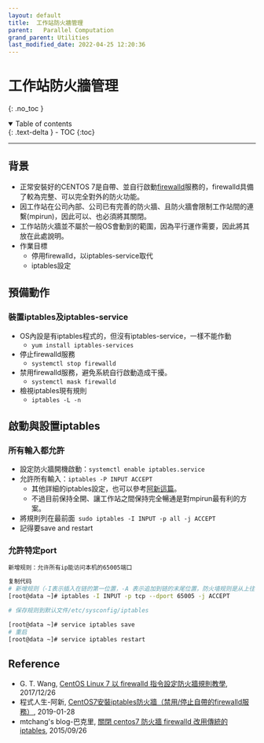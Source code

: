 ```yaml
---
layout: default
title:  工作站防火牆管理
parent:   Parallel Computation
grand_parent: Utilities
last_modified_date: 2022-04-25 12:20:36
---
```

# 工作站防火牆管理
{: .no_toc }

<details open markdown="block">
  <summary>
    Table of contents
  </summary>
  {: .text-delta }
- TOC
{:toc}
</details>

---

## 背景
- 正常安裝好的CENTOS 7是自帶、並自行啟動[firewalld](https://blog.gtwang.org/linux/centos-7-firewalld-command-setup-tutorial/)服務的，firewalld具備了較為完整、可以完全對外的防火功能。
- 因工作站在公司內部、公司已有完善的防火牆、且防火牆會限制工作站間的連繫(mpirun)，因此可以、也必須將其關閉。
- 工作站防火牆並不屬於一般OS會動到的範圍，因為平行運作需要，因此將其放在此處說明。
- 作業目標
  - 停用firewalld，以iptables-service取代
  - iptables設定

## 預備動作
### 裝置iptables及iptables-service
- OS內設是有iptables程式的，但沒有iptables-service，一樣不能作動
  - `yum install iptables-services`
- 停止firewalld服務
  - `systemctl stop firewalld`
- 禁用firewalld服務，避免系統自行啟動造成干擾。
  - `systemctl mask firewalld`
- 檢視iptables現有規則
  - `iptables -L -n`

## 啟動與設置iptables
### 所有輸入都允許
- 設定防火牆開機啟動：`systemctl enable iptables.service`
- 允許所有輸入：`iptables -P INPUT ACCEPT`
  - 其他詳細的iptables設定，也可以參考[阿新這篇](https://www.796t.com/content/1548640287.html)。
  - 不過目前保持全開、讓工作站之間保持完全暢通是對mpirun最有利的方案。
- 將規則列在最前面` sudo iptables -I INPUT -p all -j ACCEPT`  
- 記得要save and restart  

### 允許特定port
```bash
新增规则：允许所有ip能访问本机的65005端口

复制代码
# 新增规则（-I表示插入在链的第一位置，-A 表示追加到链的末尾位置，防火墙规则是从上往下读取）
[root@data ~]# iptables -I INPUT -p tcp --dport 65005 -j ACCEPT

# 保存规则到默认文件/etc/sysconfig/iptables

[root@data ~]# service iptables save
# 重启
[root@data ~]# service iptables restart
```

## Reference
- G. T. Wang, [CentOS Linux 7 以 firewalld 指令設定防火牆規則教學](https://blog.gtwang.org/linux/centos-7-firewalld-command-setup-tutorial/), 2017/12/26
- 程式人生-阿新, [CentOS7安裝iptables防火牆（禁用/停止自帶的firewalld服務）](https://www.796t.com/content/1548640287.html), 2019-01-28
- mtchang's blog-巴克里, [關閉 centos7 防火牆 firewalld 改用傳統的 iptables](https://blog.jangmt.com/2015/09/centos7-firewalld-iptables.html), 2015/09/26
